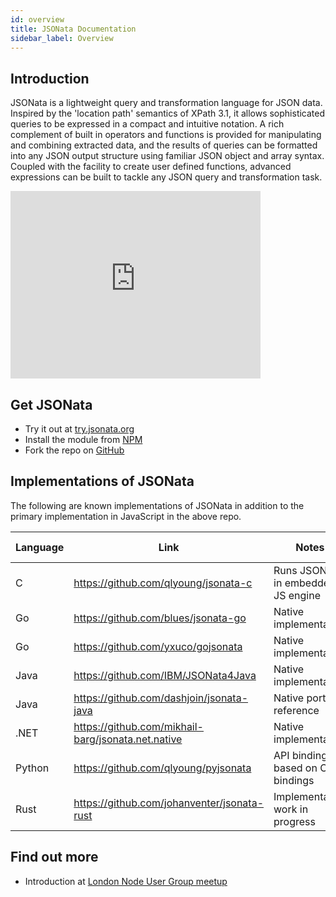 ```yaml
---
id: overview
title: JSONata Documentation
sidebar_label: Overview
---
```


## Introduction

JSONata is a lightweight query and transformation language for JSON data. Inspired by the 'location path' semantics of XPath 3.1, it allows sophisticated queries to be expressed in a compact and intuitive notation.  A rich complement of built in operators and functions is provided for manipulating and combining extracted data, and the results of queries can be formatted into any JSON output structure using familiar JSON object and array syntax. Coupled with the facility to create user defined functions, advanced expressions can be built to tackle any JSON query and transformation task.

<p><iframe width="400" height="300" src="https://www.youtube.com/embed/ZBaK40rtIBM" frameborder="0" allowfullscreen></iframe></p>

## Get JSONata

* Try it out at [try.jsonata.org](http://try.jsonata.org/)
* Install the module from [NPM](https://www.npmjs.com/package/jsonata)
* Fork the repo on [GitHub](https://github.com/jsonata-js/jsonata)

## Implementations of JSONata

The following are known implementations of JSONata in addition to the primary implementation in JavaScript in the above repo.

|Language|Link|Notes|JSONata version|
|---|---|---|---|
|C|https://github.com/qlyoung/jsonata-c|Runs JSONata in embedded JS engine|1.8.3|
|Go|https://github.com/blues/jsonata-go|Native implementation|1.5.4|
|Go|https://github.com/yxuco/gojsonata|Native implementation| |
|Java|https://github.com/IBM/JSONata4Java|Native implementation| |
|Java|https://github.com/dashjoin/jsonata-java|Native port of reference|2.0.3|
|.NET|https://github.com/mikhail-barg/jsonata.net.native|Native implementation|1.8.5|
|Python|https://github.com/qlyoung/pyjsonata|API bindings based on C bindings|1.8.3|
|Rust|https://github.com/johanventer/jsonata-rust|Implementation work in progress| |

## Find out more

* Introduction at [London Node User Group meetup](https://www.youtube.com/watch?v=TDWf6R8aqDo)
